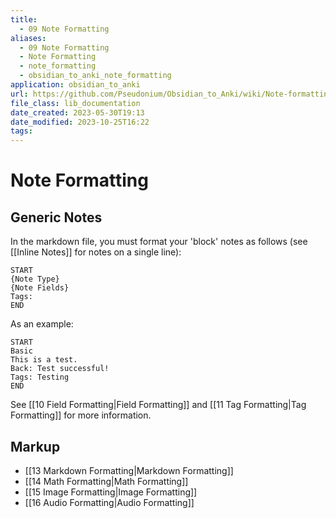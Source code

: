 ```yaml
---
title:
  - 09 Note Formatting
aliases:
  - 09 Note Formatting
  - Note Formatting
  - note_formatting
  - obsidian_to_anki_note_formatting
application: obsidian_to_anki
url: https://github.com/Pseudonium/Obsidian_to_Anki/wiki/Note-formatting
file_class: lib_documentation
date_created: 2023-05-30T19:13
date_modified: 2023-10-25T16:22
tags: 
---
```

# Note Formatting

## Generic Notes

In the markdown file, you must format your 'block' notes as follows (see [[Inline Notes]] for notes on a single line):

```
START
{Note Type}
{Note Fields}
Tags:
END
```

As an example:

```
START
Basic
This is a test.
Back: Test successful!
Tags: Testing
END
```

See [[10 Field Formatting|Field Formatting]] and [[11 Tag Formatting|Tag Formatting]] for more information.

## Markup

- [[13 Markdown Formatting|Markdown Formatting]]
- [[14 Math Formatting|Math Formatting]]
- [[15 Image Formatting|Image Formatting]]
- [[16 Audio Formatting|Audio Formatting]]
